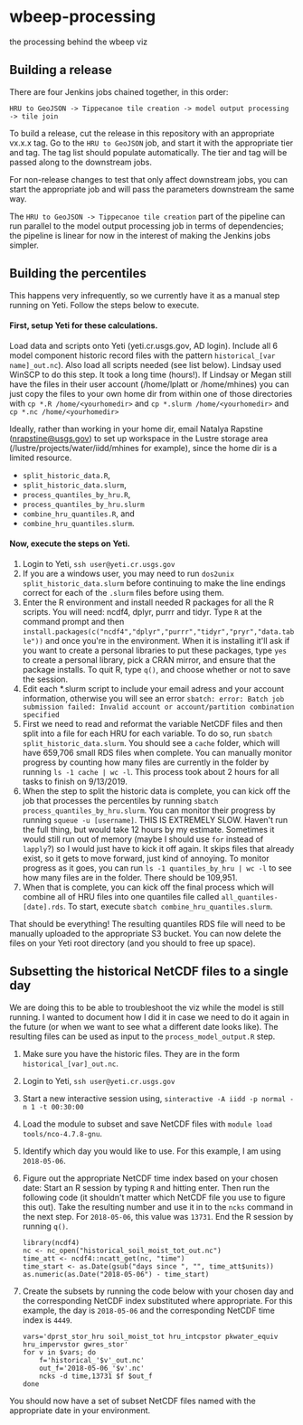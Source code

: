 # wbeep-processing
the processing behind the wbeep viz

## Building a release

There are four Jenkins jobs chained together, in this order:

`HRU to GeoJSON -> Tippecanoe tile creation -> model output processing -> tile join`

To build a release, cut the release in this repository with an appropriate vx.x.x tag.  Go to the `HRU to GeoJSON` job, and start it with the appropriate tier and tag.  The tag list should populate automatically.  The tier and tag will be passed along to the downstream jobs.  

For non-release changes to test that only affect downstream jobs, you can start the appropriate job and will pass the parameters downstream the same way.  

The `HRU to GeoJSON -> Tippecanoe tile creation` part of the pipeline can run parallel to the model output processing job in terms of dependencies; the pipeline is linear for now in the interest of making the Jenkins jobs simpler.  

## Building the percentiles

This happens very infrequently, so we currently have it as a manual step running on Yeti. Follow the steps below to execute.

#### First, setup Yeti for these calculations.

Load data and scripts onto Yeti (yeti.cr.usgs.gov, AD login). Include all 6 model component historic record files with the pattern `historical_[var name]_out.nc`). Also load all scripts needed (see list below). Lindsay used WinSCP to do this step. It took a long time (hours!). If Lindsay or Megan still have the files in their user account (/home/lplatt or /home/mhines) you can just copy the files to your own home dir from within one of those directories with `cp *.R /home/<yourhomedir>` and `cp *.slurm /home/<yourhomedir>` and `cp *.nc /home/<yourhomedir>`

Ideally, rather than working in your home dir, email Natalya Rapstine (nrapstine@usgs.gov) to set up workspace in the Lustre storage area (/lustre/projects/water/iidd/mhines for example), since the home dir is a limited resource.

* `split_historic_data.R`, 
* `split_historic_data.slurm`, 
* `process_quantiles_by_hru.R`, 
* `process_quantiles_by_hru.slurm`
* `combine_hru_quantiles.R`, and
* `combine_hru_quantiles.slurm`.

#### Now, execute the steps on Yeti.

1. Login to Yeti, `ssh user@yeti.cr.usgs.gov`
1. If you are a windows user, you may need to run `dos2unix split_historic_data.slurm` before continuing to make the line endings correct for each of the `.slurm` files before using them.
1. Enter the R environment and install needed R packages for all the R scripts. You will need: ncdf4, dplyr, purrr and tidyr. Type `R` at the command prompt and then `install.packages(c("ncdf4","dplyr","purrr","tidyr","pryr","data.table"))` and <enter> once you're in the environment. When it is installing it'll ask if you want to create a personal libraries to put these packages, type `yes` to create a personal library, pick a CRAN mirror, and ensure that the package installs. To quit R, type `q()`, and choose whether or not to save the session.
1. Edit each *.slurm script to include your email adress and your account information, otherwise you will see an error `sbatch: error: Batch job submission failed: Invalid account or account/partition combination specified`
1. First we need to read and reformat the variable NetCDF files and then split into a file for each HRU for each variable. To do so, run `sbatch split_historic_data.slurm`. You should see a `cache` folder, which will have 659,706 small RDS files when complete. You can manually monitor progress by counting how many files are currently in the folder by running `ls -1 cache | wc -l`. This process took about 2 hours for all tasks to finish on 9/13/2019.
1. When the step to split the historic data is complete, you can kick off the job that processes the percentiles by running `sbatch process_quantiles_by_hru.slurm`. You can monitor their progress by running `squeue -u [username]`. THIS IS EXTREMELY SLOW. Haven't run the full thing, but would take 12 hours by my estimate. Sometimes it would still run out of memory (maybe I should use `for` instead of `lapply`?) so I would just have to kick it off again. It skips files that already exist, so it gets to move forward, just kind of annoying. To monitor progress as it goes, you can run `ls -1 quantiles_by_hru | wc -l` to see how many files are in the folder. There should be 109,951.
1. When that is complete, you can kick off the final process which will combine all of HRU files into one quantiles file called `all_quantiles-[date].rds`. To start, execute `sbatch combine_hru_quantiles.slurm`.

That should be everything! The resulting quantiles RDS file will need to be manually uploaded to the appropriate S3 bucket. You can now delete the files on your Yeti root directory (and you should to free up space).

## Subsetting the historical NetCDF files to a single day

We are doing this to be able to troubleshoot the viz while the model is still running. I wanted to document how I did it in case we need to do it again in the future (or when we want to see what a different date looks like). The resulting files can be used as input to the `process_model_output.R` step.

1. Make sure you have the historic files. They are in the form `historical_[var]_out.nc`.
1. Login to Yeti, `ssh user@yeti.cr.usgs.gov`
1. Start a new interactive session using, `sinteractive -A iidd -p normal -n 1 -t 00:30:00`
1. Load the module to subset and save NetCDF files with `module load tools/nco-4.7.8-gnu`.
1. Identify which day you would like to use. For this example, I am using `2018-05-06`.
1. Figure out the appropriate NetCDF time index based on your chosen date: Start an R session by typing `R` and hitting enter. Then run the following code (it shouldn't matter which NetCDF file you use to figure this out). Take the resulting number and use it in to the `ncks` command in the next step. For `2018-05-06`, this value was `13731`. End the R session by running `q()`.

    ```
    library(ncdf4)
    nc <- nc_open("historical_soil_moist_tot_out.nc")
    time_att <- ncdf4::ncatt_get(nc, "time")
    time_start <- as.Date(gsub("days since ", "", time_att$units))
    as.numeric(as.Date("2018-05-06") - time_start)
    ```

1. Create the subsets by running the code below with your chosen day and the corresponding NetCDF index substituted where appropriate. For this example, the day is `2018-05-06` and the corresponding NetCDF time index is `4449`.

    ```
    vars='dprst_stor_hru soil_moist_tot hru_intcpstor pkwater_equiv hru_impervstor gwres_stor'
    for v in $vars; do
        f='historical_'$v'_out.nc'
        out_f='2018-05-06_'$v'.nc'
        ncks -d time,13731 $f $out_f
    done
    ```

You should now have a set of subset NetCDF files named with the appropriate date in your environment.
